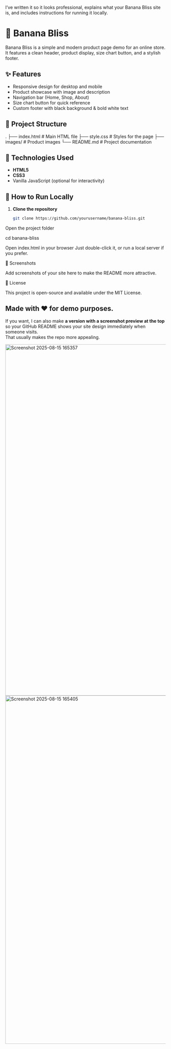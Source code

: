 I’ve written it so it looks professional, explains what your Banana Bliss site is, and includes instructions for running it locally.

# 🍌 Banana Bliss

Banana Bliss is a simple and modern product page demo for an online store.  
It features a clean header, product display, size chart button, and a stylish footer.

## ✨ Features
- Responsive design for desktop and mobile
- Product showcase with image and description
- Navigation bar (Home, Shop, About)
- Size chart button for quick reference
- Custom footer with black background & bold white text

## 📂 Project Structure


.
├── index.html # Main HTML file
├── style.css # Styles for the page
├── images/ # Product images
└── README.md # Project documentation


## 🎨 Technologies Used
- **HTML5**
- **CSS3**
- Vanilla JavaScript (optional for interactivity)

## 🚀 How to Run Locally
1. **Clone the repository**  
   ```bash
   git clone https://github.com/yourusername/banana-bliss.git


Open the project folder

cd banana-bliss


Open index.html in your browser
Just double-click it, or run a local server if you prefer.

📸 Screenshots

Add screenshots of your site here to make the README more attractive.

📜 License

This project is open-source and available under the MIT License.

Made with ❤️ for demo purposes.
---

If you want, I can also make **a version with a screenshot preview at the top** so your GitHub README shows your site design immediately when someone visits.  
That usually makes the repo more appealing.

<img width="1880" height="1104" alt="Screenshot 2025-08-15 165357" src="https://github.com/user-attachments/assets/0ad66002-89f3-4430-9725-abd0c007394a" />

<img width="1891" height="1095" alt="Screenshot 2025-08-15 165405" src="https://github.com/user-attachments/assets/32c2370e-c2fc-48a7-ad12-8f8178dd81a3" />
